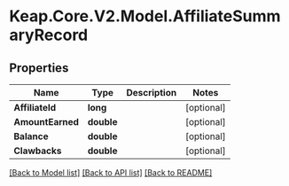 # Keap.Core.V2.Model.AffiliateSummaryRecord

## Properties

Name | Type | Description | Notes
------------ | ------------- | ------------- | -------------
**AffiliateId** | **long** |  | [optional] 
**AmountEarned** | **double** |  | [optional] 
**Balance** | **double** |  | [optional] 
**Clawbacks** | **double** |  | [optional] 

[[Back to Model list]](../README.md#documentation-for-models) [[Back to API list]](../README.md#documentation-for-api-endpoints) [[Back to README]](../README.md)

